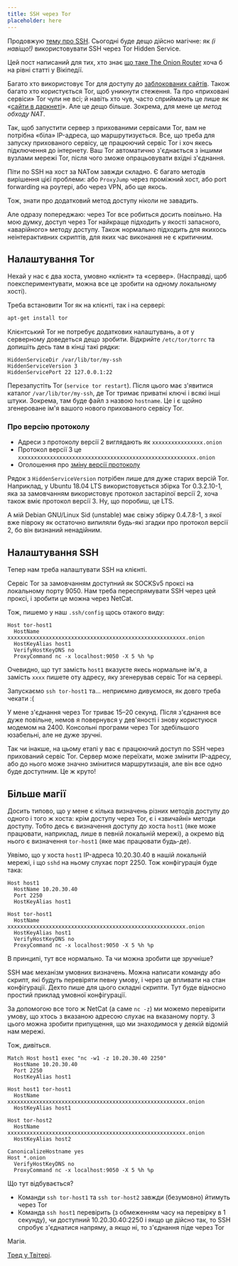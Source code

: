 ```yaml
---
title: SSH через Tor
placeholder: here
---
```


Продовжую [тему про SSH][1]. Сьогодні буде дещо дійсно магічне: як _(і навіщо!)_ використовувати SSH через <span lang="en">Tor Hidden Service</span>.

Цей пост написаний для тих, хто знає [що таке <span lang="en">The Onion Router</span>][2] хоча б на рівні статті у Вікіпедії.

Багато хто використовує Tor для доступу до [заблокованих сайтів][6]. Також багато хто користується Tor, щоб уникнути стеження. Та про «приховані сервіси» Tor чули не всі; й навіть хто чув, часто сприймають це лише як «[сайти в даркнеті][5]». Але це дещо більше. Зокрема, для мене це _метод обходу NAT_.

Так, щоб запустити сервер з прихованими сервісами Tor, вам не потрібна «біла» IP-адреса, що маршрутизується. Все, що треба для запуску прихованого сервісу, це працюючий сервіс Tor і хоч якесь підключення до інтернету. Ваш Tor автоматично з'єднається з іншими вузлами мережі Tor, після чого зможе опрацьовувати вхідні з'єднання.

Піти по SSH на хост за NATом завжди складно. Є багато методів вирішення цієї проблеми: або `ProxyJump` через проміжний хост, або <span lang="en">port forwarding</span> на роутері, або через VPN, або ще якось.

Тож, знати про додатковий метод доступу ніколи не завадить.

Але одразу попереджаю: через Tor все робиться досить повільно. На мою думку, доступ через Tor найкраще підходить у якості запасного, «аварійного» методу доступу. Також нормально підходить для якихось неінтерактивних скриптів, для яких час виконання не є критичним.


## Налаштування Tor

Нехай у нас є два хоста, умовно «клієнт» та «сервер». (Насправді, щоб поекспериментувати, можна все це зробити на одному локальному хості).

Треба встановити Tor як на клієнті, так і на сервері:

```sh
apt-get install tor
```

Клієнтський Tor не потребує додаткових налаштувань, а от у серверному доведеться дещо зробити. Відкрийте `/etc/tor/torrc` та допишіть десь там в кінці такі рядки:

```
HiddenServiceDir /var/lib/tor/my-ssh
HiddenServiceVersion 3
HiddenServicePort 22 127.0.0.1:22
```

Перезапустіть Tor (`service tor restart`). Після цього має з'явитися каталог `/var/lib/tor/my-ssh`, де Tor тримає приватні ключі і всякі інші штуки. Зокрема, там буде файл з назвою `hostname`. Це і є щойно згенероване ім'я вашого нового прихованого сервісу Tor.


### Про версію протоколу

 - Адреси з протоколу версії 2 виглядають як `xxxxxxxxxxxxxxxx.onion`
 - Протокол версії 3 це `xxxxxxxxxxxxxxxxxxxxxxxxxxxxxxxxxxxxxxxxxxxxxxxxxxxxxxxx.onion`
 - Оголошення про [зміну версії протоколу][3]

Рядок з `HiddenServiceVersion` потрібен лише для дуже старих версій Tor. Наприклад, у Ubuntu 18.04 LTS використовується збірка Tor 0.3.2.10-1, яка за замовчанням використовує протокол застарілої версії 2, хоча також вміє протокол версії 3. Ну, що поробиш, це LTS.

А мій Debian GNU/Linux Sid (unstable) має свіжу збірку 0.4.7.8-1, з якої вже півроку як остаточно випиляли будь-які згадки про протокол версії 2, бо він визнаний ненадійним.


## Налаштування SSH

Тепер нам треба налаштувати SSH на клієнті.

Сервіс Tor за замовчанням доступний як SOCKSv5 проксі на локальному порту 9050. Нам треба переспрямувати SSH через цей проксі, і зробити це можна через NetCat.

Тож, пишемо у наш `.ssh/config` щось отакого виду:

```ssh_config
Host tor-host1
  HostName xxxxxxxxxxxxxxxxxxxxxxxxxxxxxxxxxxxxxxxxxxxxxxxxxxxxxxxx.onion
  HostKeyAlias host1
  VerifyHostKeyDNS no
  ProxyCommand nc -x localhost:9050 -X 5 %h %p
```

Очевидно, що тут замість `host1` вказуєте якесь нормальне ім'я, а замість `xxxx` пишете оту адресу, яку згенерував сервіс Tor на сервері.

Запускаємо `ssh tor-host1` та… неприємно дивуємося, як довго треба чекати :(

У мене з'єднання через Tor триває 15–20 секунд. Після з'єднання все дуже повільне, немов я повернувся у дев'яності і знову користуюся модемом на 2400. Консольні програми через Tor здебільшого юзабельні, але не дуже зручні.

Так чи інакше, на цьому етапі у вас є працюючий доступ по SSH через прихований сервіс Tor. Сервер може переїхати, може змінити IP-адресу, або до нього може значно змінитися маршрутизація, але він все одно буде доступним. Це ж круто!


## Більше магії

Досить типово, що у мене є кілька визначень різних методів доступу до одного і того ж хоста: крім доступу через Tor, є і «звичайні» методи доступу. Тобто десь є визначення доступу до хоста `host1` (яке може працювати, наприклад, лише в певній локальній мережі), а окремо від нього є визначення `tor-host1` (яке має працювати будь-де).

Уявімо, що у хоста `host1` IP-адреса 10.20.30.40 в нашій локальній мережі, і що `sshd` на ньому слухає порт 2250. Тож конфігурація буде така:

```ssh_config
Host host1
  HostName 10.20.30.40
  Port 2250
  HostKeyAlias host1

Host tor-host1
  HostName xxxxxxxxxxxxxxxxxxxxxxxxxxxxxxxxxxxxxxxxxxxxxxxxxxxxxxxx.onion
  HostKeyAlias host1
  VerifyHostKeyDNS no
  ProxyCommand nc -x localhost:9050 -X 5 %h %p
```

В принципі, тут все нормально. Та чи можна зробити ще зручніше?

SSH має механізм умовних визначень. Можна написати команду або скрипт, які будуть перевіряти певну умову, і через це впливати на стан конфігурації. Дехто пише для цього складні скрипти. Тут буде відносно простий приклад умовної конфігурації.

За допомогою все того ж NetCat (а саме `nc -z`) ми можемо перевірити умову, що хтось з вказаною адресою слухає на вказаному порту. З цього можна зробити припущення, що ми знаходимося у деякій відомій нам мережі.

Тож, дивіться.

```ssh_config
Match Host host1 exec "nc -w1 -z 10.20.30.40 2250"
  HostName 10.20.30.40
  Port 2250
  HostKeyAlias host1

Host host1 tor-host1
  HostName xxxxxxxxxxxxxxxxxxxxxxxxxxxxxxxxxxxxxxxxxxxxxxxxxxxxxxxx.onion
  HostKeyAlias host1

Host tor-host2
  HostName xxxxxxxxxxxxxxxxxxxxxxxxxxxxxxxxxxxxxxxxxxxxxxxxxxxxxxxx.onion
  HostKeyAlias host2

CanonicalizeHostname yes
Host *.onion
  VerifyHostKeyDNS no
  ProxyCommand nc -x localhost:9050 -X 5 %h %p
```

Що тут відбувається?

 - Команди `ssh tor-host1` та `ssh tor-host2` завжди (безумовно) йтимуть через Tor
 - Команда `ssh host1` перевірить (з обмеженням часу на перевірку в 1 секунду), чи доступний 10.20.30.40:2250 і якщо це дійсно так, то SSH спробує з'єднатися напряму, а якщо ні, то з'єднання піде через Tor

Магія.

[Тред у Твітері][4].

[1]: /2022/07/20/ssh-tips-and-tricks.html
[2]: https://uk.wikipedia.org/wiki/Tor
[3]: https://support.torproject.org/onionservices/v2-deprecation/
[4]: https://twitter.com/kastaneda/status/1522556465520721921
[5]: /2022/07/25/darknet-mirror.html
[6]: /2021/07/09/on-censorship.html
